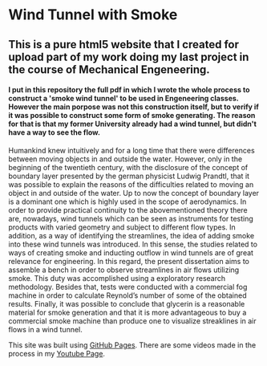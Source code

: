 # Wind Tunnel with Smoke

## This is a pure html5 website that I created for upload part of my work doing my last project in the course of Mechanical Engeneering.

#### I put in this repository the full pdf in which I wrote the whole process to construct a 'smoke wind tunnel' to be used in Engeneering classes. However the main porpose was not this construction itself, but to verify if it was possible to construct some form of smoke generating. The reason for that is that my former University already had a wind tunnel, but didn't have a way to see the flow.

Humankind knew intuitively and for a long time that there were differences between moving objects in and outside the water. However, only in the beginning of the twentieth century, with the disclosure of the concept of boundary layer presented by the german physicist Ludwig Prandtl, that it was possible to explain the reasons of the difficulties related to moving an object in and outside of the water. Up to now the concept of boundary layer is a dominant one which is highly used in the scope of aerodynamics. In order to provide practical continuity to the abovementioned theory there are, nowadays, wind tunnels which can be seen as instruments for testing products with varied geometry and subject to different flow types. In addition, as a way of identifying the streamlines, the idea of adding smoke into these wind tunnels was introduced. In this sense, the studies related to ways of creating smoke and inducting outflow in wind tunnels are of great relevance for engineering. In this regard, the present dissertation aims to assemble a bench in order to observe streamlines in air flows utilizing smoke. This duty was accomplished using a exploratory research methodology. Besides that, tests were conducted with a commercial fog machine in order to calculate Reynold’s number of some of the obtained results. Finally, it was possible to conclude that glycerin is a reasonable material for smoke generation and that it is more advantageous to buy a commercial smoke machine than produce one to visualize streaklines in air flows in a wind tunnel.


This site was built using [GitHub Pages](https://manfrin92.github.io/windTunnel/).
There are some videos made in the process in my [Youtube Page](https://www.youtube.com/watch?v=-vSmKvxck2A&list=PLtm1H290Jxz1lnML41ECOZmhYzVpsucOK).


